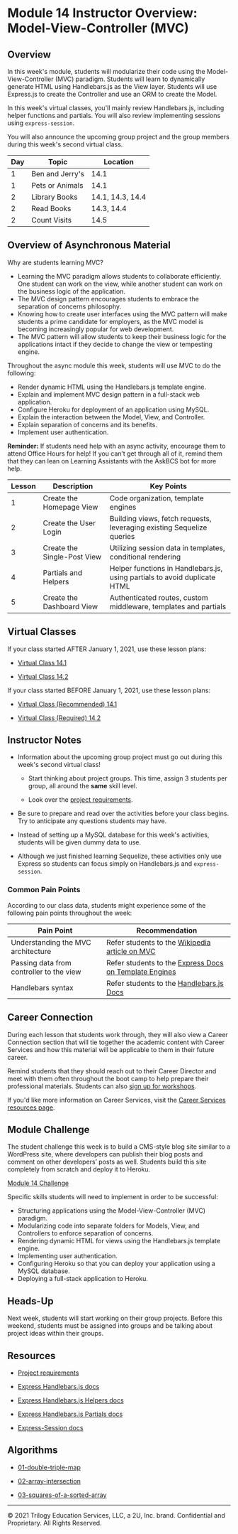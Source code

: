 # Module 14 Instructor Overview: Model-View-Controller (MVC)

## Overview

In this week's module, students will modularize their code using the Model-View-Controller (MVC) paradigm. Students will learn to dynamically generate HTML using Handlebars.js as the View layer. Students will use Express.js to create the Controller and use an ORM to create the Model.

In this week's virtual classes, you'll mainly review Handlebars.js, including helper functions and partials. You will also review implementing sessions using `express-session`.

You will also announce the upcoming group project and the group members during this week's second virtual class.

| Day | Topic           | Location         |
| --- | --------------- | ---------------- |
| 1   | Ben and Jerry's | 14.1             |
| 1   | Pets or Animals | 14.1             |
| 2   | Library Books   | 14.1, 14.3, 14.4 |
| 2   | Read Books      | 14.3, 14.4       |
| 2   | Count Visits    | 14.5             |

## Overview of Asynchronous Material

Why are students learning MVC?

* Learning the MVC paradigm allows students to collaborate efficiently. One student can work on the view, while another student can work on the business logic of the application.
* The MVC design pattern encourages students to embrace the separation of concerns philosophy.
* Knowing how to create user interfaces using the MVC pattern will make students a prime candidate for employers, as the MVC model is becoming increasingly popular for web development.
* The MVC pattern will allow students to keep their business logic for the applications intact if they decide to change the view or tempesting engine.

Throughout the async module this week, students will use MVC to do the following:

* Render dynamic HTML using the Handlebars.js template engine.
* Explain and implement MVC design pattern in a full-stack web application.
* Configure Heroku for deployment of an application using MySQL.
* Explain the interaction between the Model, View, and Controller.
* Explain separation of concerns and its benefits.
* Implement user authentication.

**Reminder:** If students need help with an async activity, encourage them to attend Office Hours for help! If you can’t get through all of it, remind them that they can lean on Learning Assistants with the AskBCS bot for more help.

| Lesson | Description                 | Key Points                                                                |
| ------ | --- | --- |
| 1      | Create the Homepage View    | Code organization, template engines                                       |
| 2      | Create the User Login       | Building views, fetch requests, leveraging existing Sequelize queries     |
| 3      | Create the Single-Post View | Utilizing session data in templates, conditional rendering                |
| 4      | Partials and Helpers        | Helper functions in Handlebars.js, using partials to avoid duplicate HTML |
| 5      | Create the Dashboard View   | Authenticated routes, custom middleware, templates and partials           |

## Virtual Classes

If your class started AFTER January 1, 2021, use these lesson plans:

* [Virtual Class 14.1](./14.1-REQUIRED.md)

* [Virtual Class 14.2](./14.2-REQUIRED.md)

If your class started BEFORE January 1, 2021, use these lesson plans:

* [Virtual Class (Recommended) 14.1](./14.1-RECOMMENDED.md)

* [Virtual Class (Required) 14.2](./14.2-REQUIRED.md)

## Instructor Notes

* Information about the upcoming group project must go out during this week's second virtual class!

  * Start thinking about project groups. This time, assign 3 students per group, all around the **same** skill level.  

  * Look over the [project requirements](../../01-Class-Content/14-MVC/04-Supplemental/Project-Requirements.md).

* Be sure to prepare and read over the activities before your class begins. Try to anticipate any questions students may have.

* Instead of setting up a MySQL database for this week's activities, students will be given dummy data to use.

* Although we just finished learning Sequelize, these activities only use Express so students can focus simply on Handlebars.js and `express-session`.

### Common Pain Points

According to our class data, students might experience some of the following pain points throughout the week:

| Pain Point                               | Recommendation                                                                                                        |
| --- | --- |
| Understanding the MVC architecture       | Refer students to the [Wikipedia article on MVC](https://en.wikipedia.org/wiki/Model%E2%80%93view%E2%80%93controller) |
| Passing data from controller to the view | Refer students to the [Express Docs on Template Engines](http://expressjs.com/en/guide/using-template-engines.html)   |
| Handlebars syntax                        | Refer students to the [Handlebars.js Docs](https://www.npmjs.com/package/express-handlebars)                          |

## Career Connection

During each lesson that students work through, they will also view a Career Connection section that will tie together the academic content with Career Services and how this material will be applicable to them in their future career.

Remind students that they should reach out to their Career Director and meet with them often throughout the boot camp to help prepare their professional materials. Students can also [sign up for workshops](https://careerservicesonlineevents.splashthat.com/).

If you'd like more information on Career Services, visit the [Career Services resources page](https://mycareerspot.org/).

## Module Challenge

The student challenge this week is to build a CMS-style blog site similar to a WordPress site, where developers can publish their blog posts and comment on other developers’ posts as well. Students build this site completely from scratch and deploy it to Heroku.

[Module 14 Challenge](../../01-Class-Content/14-mvc/02-Challenge/README.md)

Specific skills students will need to implement in order to be successful:

* Structuring applications using the Model-View-Controller (MVC) paradigm.
* Modularizing code into separate folders for Models, View, and Controllers to enforce separation of concerns.
* Rendering dynamic HTML for views using the Handlebars.js template engine.
* Implementing user authentication.
* Configuring Heroku so that you can deploy your application using a MySQL database.
* Deploying a full-stack application to Heroku.

## Heads-Up

Next week, students will start working on their group projects. Before this weekend, students must be assigned into groups and be talking about project ideas within their groups.

## Resources

* [Project requirements](../../01-Class-Content/14-MVC/04-Supplemental/Project-Requirements.md)

* [Express Handlebars.js docs](https://www.npmjs.com/package/express-handlebars#usage)

* [Express Handlebars.js Helpers docs](https://www.npmjs.com/package/express-handlebars#helpers)

* [Express Handlebars.js Partials docs](https://handlebarsjs.com/guide/partials.html#basic-partials)

* [Express-Session docs](https://www.npmjs.com/package/express-session)

## Algorithms

* [01-double-triple-map](../../01-Class-Content/14-MVC/03-Algorithms/01-double-triple-map)

* [02-array-intersection](../../01-Class-Content/14-MVC/03-Algorithms/02-array-intersection)

* [03-squares-of-a-sorted-array](../../01-Class-Content/14-MVC/03-Algorithms/03-squares-of-a-sorted-array)

---
© 2021 Trilogy Education Services, LLC, a 2U, Inc. brand. Confidential and Proprietary. All Rights Reserved.

